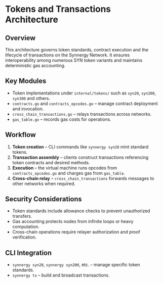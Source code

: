 # Tokens and Transactions Architecture

## Overview
This architecture governs token standards, contract execution and the lifecycle of transactions on the Synnergy Network. It ensures interoperability among numerous SYN token variants and maintains deterministic gas accounting.

## Key Modules
- Token implementations under `internal/tokens/` such as `syn20`, `syn200`, `syn300` and others.
- `contracts.go` and `contracts_opcodes.go` – manage contract deployment and invocation.
- `cross_chain_transactions.go` – relays transactions across networks.
- `gas_table.go` – records gas costs for operations.

## Workflow
1. **Token creation** – CLI commands like `synnergy syn20` mint standard tokens.
2. **Transaction assembly** – clients construct transactions referencing token contracts and desired methods.
3. **Execution** – the virtual machine runs opcodes from `contracts_opcodes.go` and charges gas from `gas_table`.
4. **Cross-chain relay** – `cross_chain_transactions` forwards messages to other networks when required.

## Security Considerations
- Token standards include allowance checks to prevent unauthorized transfers.
- Gas accounting protects nodes from infinite loops or heavy computation.
- Cross-chain operations require relayer authorization and proof verification.

## CLI Integration
- `synnergy syn20`, `synnergy syn200`, etc. – manage specific token standards.
- `synnergy tx` – build and broadcast transactions.
